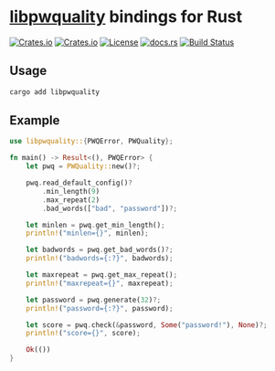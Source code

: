 # [libpwquality](https://github.com/libpwquality/libpwquality) bindings for Rust

[![Crates.io](https://img.shields.io/crates/v/libpwquality)](https://crates.io/crates/libpwquality)
[![Crates.io](https://img.shields.io/crates/d/libpwquality)](https://crates.io/crates/libpwquality)
[![License](https://img.shields.io/github/license/nibon7/libpwquality-rs)](LICENSE)
[![docs.rs](https://img.shields.io/docsrs/libpwquality)](https://docs.rs/libpwquality)
[![Build Status](https://img.shields.io/github/actions/workflow/status/nibon7/libpwquality-rs/ci.yml)](https://github.com/nibon7/libpwquality-rs/actions/workflows/ci.yml?query=branch%3Amain)

## Usage

```sh
cargo add libpwquality
```

## Example

```rust
use libpwquality::{PWQError, PWQuality};

fn main() -> Result<(), PWQError> {
    let pwq = PWQuality::new()?;

    pwq.read_default_config()?
        .min_length(9)
        .max_repeat(2)
        .bad_words(["bad", "password"])?;

    let minlen = pwq.get_min_length();
    println!("minlen={}", minlen);

    let badwords = pwq.get_bad_words()?;
    println!("badwords={:?}", badwords);

    let maxrepeat = pwq.get_max_repeat();
    println!("maxrepeat={}", maxrepeat);

    let password = pwq.generate(32)?;
    println!("password={:?}", password);

    let score = pwq.check(&password, Some("password!"), None)?;
    println!("score={}", score);

    Ok(())
}
```
